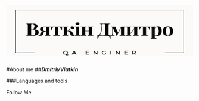 
<h1 align="center"><img src="https://github.com/DmitriyViatkin/DmitriyViatkin/blob/main/assets/%D0%92%D1%8F%D1%82%D0%BA%D1%96%D0%BD%20%D0%94%D0%BC%D0%B8%D1%82%D1%80%D0%BE%201.png"/></h1>

#About me
##***DmitriyViatkin***

###Languages and tools

Follow Me
